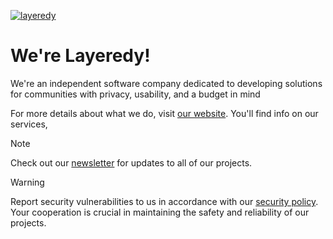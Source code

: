 [![layeredy](https://github.com/user-attachments/assets/9f91abc0-808c-464a-b01e-f5e1462d11ac)](https://layeredy.com)

# We're Layeredy!


We're an independent software company dedicated to developing solutions for communities with privacy, usability, and a budget in mind

For more details about what we do, visit [our website](https://layeredy.com/). You'll find info on our services,

> [!NOTE]  
> Check out our [newsletter](https://news.layeredy.com) for updates to all of our projects.

> [!WARNING]
> Report security vulnerabilities to us in accordance with our [security policy](https://layeredy.com/security-policy/). Your cooperation is crucial in maintaining the safety and reliability of our projects.
